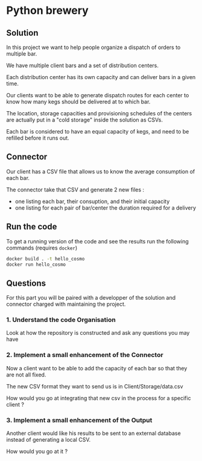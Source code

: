 # Python brewery

## Solution

In this project we want to help people organize a dispatch of orders to multiple bar.

We have multiple client bars and a set of distribution centers.

Each distribution center has its own capacity and can deliver bars in a given time.

Our clients want to be able to generate dispatch routes for each center to know how many kegs should be delivered at to which bar.

The location, storage capacities and provisioning schedules of the centers are actually put in a "cold storage" inside the solution as CSVs.

Each bar is considered to have an equal capacity of kegs, and need to be refilled before it runs out.

## Connector

Our client has a CSV file that allows us to know the average consumption of each bar.

The connector take that CSV and generate 2 new files :
- one listing each bar, their consuption, and their initial capacity
- one listing for each pair of bar/center the duration required for a delivery

## Run the code

To get a running version of the code and see the results run the following commands (requires `docker`)

```bash
docker build . -t hello_cosmo
docker run hello_cosmo
```

## Questions

For this part you will be paired with a developper of the solution and connector charged with maintaining the project.

### 1. Understand the code Organisation

Look at how the repository is constructed and ask any questions you may have

### 2. Implement a small enhancement of the Connector

Now a client want to be able to add the capacity of each bar so that they are not all fixed.

The new CSV format they want to send us is in Client/Storage/data.csv

How would you go at integrating that new csv in the process for a specific client ?

### 3. Implement a small enhancement of the Output

Another client would like his results to be sent to an external database instead of generating a local CSV.

How would you go at it ?
